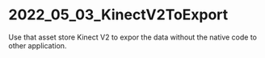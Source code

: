 # 2022_05_03_KinectV2ToExport
Use that asset store Kinect V2 to expor the data without the native code to other application.
